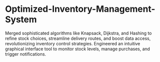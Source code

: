 # Optimized-Inventory-Management-System
Merged sophisticated algorithms like Knapsack, Dijkstra, and Hashing to refine stock choices, streamline delivery routes, and boost data access, revolutionizing inventory control strategies. Engineered an intuitive graphical interface tool to monitor stock levels, manage purchases, and trigger notifications.
